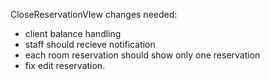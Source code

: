 CloseReservationVIew changes needed:
- client balance handling
- staff should recieve notification
- each room reservation should show only one reservation
- fix edit reservation.
